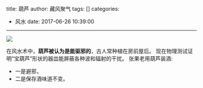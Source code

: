 title: 葫芦
author: 藏风聚气
tags: []
categories:
  - 风水
date: 2017-06-26 10:39:00
---

![](http://fs-image.pull.net.cn/17-6-23/37816029.jpg!800)

在风水术中，**葫芦被认为是能驱邪的**，古人常种植在房前屋后。
现在物理测试证明“宝葫芦”形状的器皿能屏蔽各种波和辐射的干扰。
张果老用葫芦装酒:
- 一是避邪，
- 二是保存酒味道不变。
